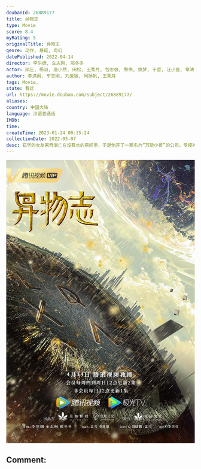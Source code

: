 ```yaml
---
doubanId: 26889177
title: 异物志
type: Movie
score: 8.4
myRating: 5
originalTitle: 异物志
genre: 动作, 悬疑, 奇幻
datePublished: 2022-04-14
director: 李洪绸, 车志刚, 邢冬冬
actor: 邵庄, 杨羽, 唐小然, 田松, 王秀月, 包志强, 黎伟, 姚梦, 于哲, 汪小壹, 章涛, 邢昀, 大牛, 刘建民, 崔馨心, 张日辉, 任婉婧, 李文帅, 车志刚, 车路平, 裴筝筝, 王韬, 赵小东, 张慧, 郭若寒, 张弘毅, 郭震
author: 李洪绸, 车志刚, 刘爱银, 周扬帆, 王秀月
tags: Movie, 
state: 看过
url: https://movie.douban.com/subject/26889177/
aliases: 
country: 中国大陆
language: 汉语普通话
IMDb: 
time: 
createTime: 2023-01-24 00:35:24
collectionDate: 2022-05-07
desc: 石坚的女友离奇溺亡在没有水的房间里，于是他开了一家名为“万能小哥”的公司，专接神秘异事，以此寻找女友死亡的真相。石坚偶然捡到一把可以到达任意地方的神奇钥匙，像这样的物件还有很多，例如可以变幻外形的雪花...
---
```


![image](assets/p2871478104.jpg)

Comment: 
---

